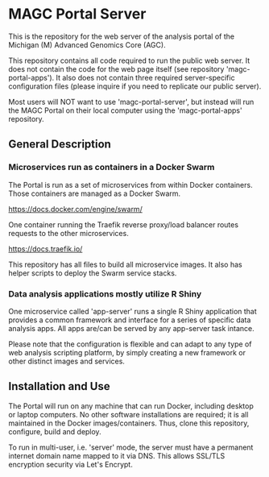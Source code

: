 
# MAGC Portal Server

This is the repository for the web server of the analysis portal
of the Michigan (M) Advanced Genomics Core (AGC).

This repository contains all code required to run the public web
server. It does not contain the code for the web page itself
(see repository 'magc-portal-apps'). It also does not contain three
required server-specific configuration files (please inquire if
you need to replicate our public server).

Most users will NOT want to use 'magc-portal-server', but instead
will run the MAGC Portal on their local computer using the
'magc-portal-apps' repository. 

## General Description

### Microservices run as containers in a Docker Swarm

The Portal is run as a set of microservices from within
Docker containers. Those containers are managed as a Docker Swarm.

https://docs.docker.com/engine/swarm/

One container running the Traefik reverse proxy/load balancer
routes requests to the other microservices.

https://docs.traefik.io/

This repository has all files to build all microservice images.
It also has helper scripts to deploy the Swarm service stacks.

### Data analysis applications mostly utilize R Shiny

One microservice called 'app-server' runs a single R Shiny
application that provides a common framework and interface
for a series of specific data analysis apps. All apps
are/can be served by any app-server task intance.

Please note that the configuration is flexible and can
adapt to any type of web analysis scripting platform, by simply
creating a new framework or other distinct images and services.

## Installation and Use

The Portal will run on any machine that can run Docker, including
desktop or laptop computers. No other software installations
are required; it is all maintained in the Docker images/containers.
Thus, clone this repository, configure, build and deploy.

To run in multi-user, i.e. 'server' mode, the server must have a
permanent internet domain name mapped to it via DNS. This allows
SSL/TLS encryption security via Let's Encrypt.

